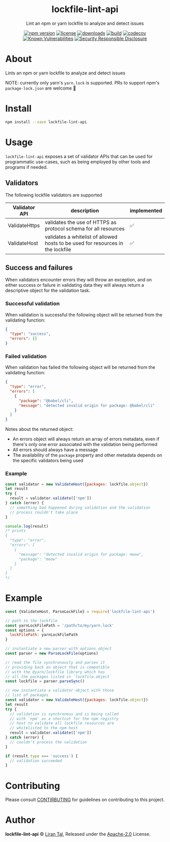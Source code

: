 <p align="center"><h1 align="center">
  lockfile-lint-api
</h1>

<p align="center">
  Lint an npm or yarn lockfile to analyze and detect issues
</p>

<p align="center">
  <a href="https://www.npmjs.org/package/lockfile-lint-api"><img src="https://badgen.net/npm/v/lockfile-lint-api" alt="npm version"/></a>
  <a href="https://www.npmjs.org/package/lockfile-lint-api"><img src="https://badgen.net/npm/license/lockfile-lint-api" alt="license"/></a>
  <a href="https://www.npmjs.org/package/lockfile-lint-api"><img src="https://badgen.net/npm/dt/lockfile-lint-api" alt="downloads"/></a>
  <a href="https://travis-ci.org/lirantal/lockfile-lint"><img src="https://badgen.net/travis/lirantal/lockfile-lint" alt="build"/></a>
  <a href="https://codecov.io/gh/lirantal/lockfile-lint"><img src="https://badgen.net/codecov/c/github/lirantal/lockfile-lint" alt="codecov"/></a>
<a href="https://snyk.io/test/npm/lockfile-lint-api"><img src="https://snyk.io/test/npm/lockfile-lint-api/badge.svg" alt="Known Vulnerabilities" data-canonical-src="https://snyk.io/test/npm/lockfile-lint-api" style="max-width:100%;"></a>
  <a href="https://github.com/nodejs/security-wg/blob/master/processes/responsible_disclosure_template.md"><img src="https://img.shields.io/badge/Security-Responsible%20Disclosure-yellow.svg" alt="Security Responsible Disclosure" /></a>
</p>

# About

Lints an npm or yarn lockfile to analyze and detect issues

NOTE: currently only yarn's `yarn.lock` is supported. PRs to support npm's `package-lock.json` are welcome 🤗

# Install

```bash
npm install --save lockfile-lint-api
```

# Usage

`lockfile-lint-api` exposes a set of validator APIs that can be used for programmatic use-cases, such as being employed by other tools and programs if needed.

## Validators

The following lockfile validators are supported

| Validator API | description                                                                     | implemented |
| ------------- | ------------------------------------------------------------------------------- | ----------- |
| ValidateHttps | validates the use of HTTPS as protocol schema for all resources                 | ✅          |
| ValidateHost  | validates a whitelist of allowed hosts to be used for resources in the lockfile | ✅          |

## Success and failures

When validators encounter errors they will throw an exception, and on either success or failure in validating data they will always return a descriptive object for the validation task.

### Successful validation

When validation is successful the following object will be returned from the validating function:

```json
{
  "type": "success",
  "errors": []
}
```

### Failed validation

When validation has failed the following object will be returned from the validating function:

```json
{
  "type": "error",
  "errors": [
    {
      "package": "@babel/cli",
      "message": "detected invalid origin for package: @babel/cli"
    }
  ]
}
```

Notes about the returned object:

- An errors object will always return an array of errors metadata, even if there's only one error associated with the validation being performed
- All errors should always have a message
- The availability of the `package` property and other metadata depends on the specific validators being used

### Example

```js
const validator = new ValidateHost({packages: lockfile.object})
let result
try {
  result = validator.validate(['npm'])
} catch (error) {
  // something bad happened during validation and the validation
  // process couldn't take place
}

console.log(result)
/* prints
{
  "type": "error",
  "errors": [
    {
      "message": "detected invalid origin for package: meow",
      "package": "meow"
    }
  ]
}
*/
```

# Example

```js
const {ValidateHost, ParseLockFile} = require('lockfile-lint-api')

// path to the lockfile
const yarnLockFilePath = '/path/to/my/yarn.lock'
const options = {
  lockFilePath: yarnLockFilePath
}

// instantiate a new parser with options object
const parser = new ParseLockFile(options)

// read the file synchronously and parses it
// providing back an object that is compatible
// with the @yarn/lockfile library which has
// all the packages listed in `lockfile.object`
const lockfile = parser.parseSync()

// now instantiate a validator object with those
// list of packages
const validator = new ValidateHost({packages: lockfile.object})
let result
try {
  // validation is synchronous and is being called
  // with 'npm' as a shortcut for the npm registry
  // host to validate all lockfile resources are
  // whitelisted to the npm host
  result = validator.validate(['npm'])
} catch (error) {
  // couldn't process the validation
}

if (result.type === 'success') {
  // validation succeeded
}
```

# Contributing

Please consult [CONTIRBUTING](./CONTRIBUTING.md) for guidelines on contributing to this project.

# Author

**lockfile-lint-api** © [Liran Tal](https://github.com/lirantal), Released under the [Apache-2.0](./LICENSE) License.
